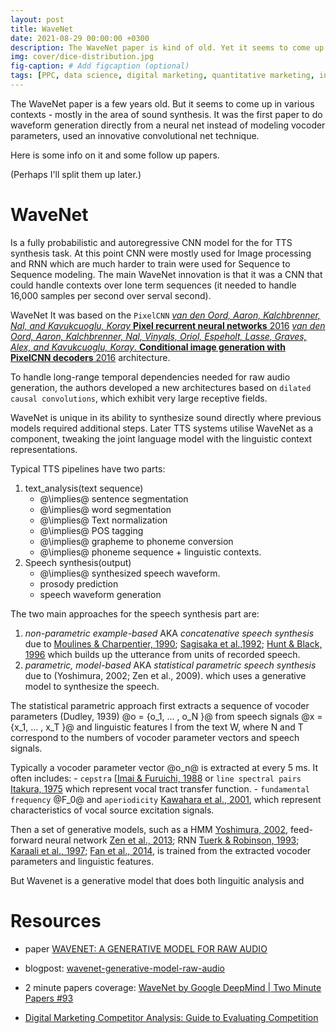 ```yaml
---
layout: post
title: WaveNet
date: 2021-08-29 00:00:00 +0300
description: The WaveNet paper is kind of old. Yet it seems to come up in various contexts. Some thoughts on this. 
img: cover/dice-distribution.jpg 
fig-caption: # Add figcaption (optional)
tags: [PPC, data science, digital marketing, quantitative marketing, intelligence] 
---
```


The WaveNet paper is a few years old. But it seems to come up in various contexts - mostly in the area of sound synthesis. It was the first paper to do waveform generation directly from a neural net instead of modeling vocoder parameters, used an innovative convolutional net technique.

Here is some info on it and some follow up papers.

(Perhaps I'll split them up later.)

# WaveNet

Is a fully probabilistic and autoregressive CNN model for the for TTS synthesis task. At this point CNN were mostly used for Image processing and RNN which are much harder to train were used for Sequence to Sequence modeling. The main WaveNet innovation is that it was a CNN that could handle contexts over lone term sequences (it needed to handle 16,000 samples per second over serval second).

WaveNet It was based on the `PixelCNN` [*van den Oord, Aaron, Kalchbrenner, Nal, and Kavukcuoglu, Koray* **Pixel recurrent neural networks** 2016](https://arxiv.org/abs/1601.06759) [*van den Oord, Aaron, Kalchbrenner, Nal, Vinyals, Oriol, Espeholt, Lasse, Graves, Alex, and Kavukcuoglu, Koray*. **Conditional image generation with PixelCNN decoders** 2016](http://arxiv.org/abs/1606.05328) architecture.

To handle long-range temporal dependencies needed for raw audio generation, the authors developed a new architectures based on `dilated causal convolutions`, which exhibit very large receptive fields.

WaveNet is unique in its ability to synthesize sound directly where previous models required additional steps. Later TTS systems utilise WaveNet as a component, tweaking the joint language model with the linguistic context representations.


Typical TTS pipelines have two parts:
1. text_analysis(text sequence) 
    - @\implies@ sentence segmentation
    - @\implies@ word segmentation
    - @\implies@ Text normalization
    - @\implies@ POS tagging
    - @\implies@ grapheme to phoneme conversion
    - @\implies@ phoneme sequence + linguistic contexts.
2. Speech synthesis(output)
     - @\implies@ synthesized speech waveform.
     - prosody prediction
     - speech waveform generation

The two main approaches for the speech synthesis part are:

1. *non-parametric example-based* AKA *concatenative speech synthesis* due to [Moulines & Charpentier, 1990](); [Sagisaka et al.,1992](); [Hunt & Black, 1996]() which builds up the utterance from units of recorded speech.
2. *parametric, model-based* AKA *statistical parametric speech synthesis* due to (Yoshimura, 2002; Zen et al., 2009). which uses a generative model to synthesize the speech. 

The statistical parametric approach first extracts a sequence of vocoder parameters (Dudley, 1939) @o = {o_1, ... , o_N }@ from speech signals @x = {x_1, ... , x_T }@ and linguistic features l from the text W, where N and T correspond to the numbers of vocoder
parameter vectors and speech signals. 

Typically a vocoder parameter vector @o_n@ is extracted at every 5 ms. It often includes:
    - `cepstra` [[Imai & Furuichi, 1988]() or       `line spectral pairs` [Itakura, 1975]() which represent vocal tract transfer function.
    - `fundamental frequency` @F_0@ and `aperiodicity` [Kawahara et al., 2001](), which represent characteristics of vocal source excitation signals. 

Then a set of generative models, such as a HMM [Yoshimura, 2002](), feed-forward neural network [Zen et al., 2013](); RNN [Tuerk & Robinson, 1993](); [Karaali et al., 1997](); [Fan et al., 2014](), is trained from the extracted vocoder parameters and linguistic features.

But Wavenet is a generative model that does both linguitic analysis and 


# Resources

- paper [WAVENET: A GENERATIVE MODEL FOR RAW AUDIO](https://arxiv.org/pdf/1609.03499.pdf)
- blogpost: [wavenet-generative-model-raw-audio](https://deepmind.com/blog/article/wavenet-generative-model-raw-audio)
- 2 minute papers coverage: [WaveNet by Google DeepMind | Two Minute Papers #93](https://www.youtube.com/watch?v=CqFIVCD1WWo&ab_channel=TwoMinutePapers)

- [Digital Marketing Competitor Analysis: Guide to Evaluating Competition](https://digilant.com/blog/featured-blog/digital-marketing-competitor-analysis-guide-to-evaluating-competition/)
